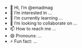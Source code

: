 - 👋 Hi, I’m @emadmag
- 👀 I’m interested in ...
- 🌱 I’m currently learning ...
- 💞️ I’m looking to collaborate on ...
- 📫 How to reach me ...
- 😄 Pronouns: ...
- ⚡ Fun fact: ...

<!---
emadmag/emadmag is a ✨ special ✨ repository because its `README.md` (this file) appears on your GitHub profile.
You can click the Preview link to take a look at your changes.
--->
